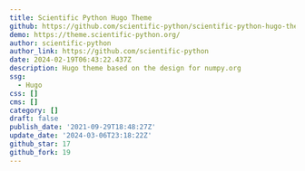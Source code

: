 ```yaml
---
title: Scientific Python Hugo Theme
github: https://github.com/scientific-python/scientific-python-hugo-theme
demo: https://theme.scientific-python.org/
author: scientific-python
author_link: https://github.com/scientific-python
date: 2024-02-19T06:43:22.437Z
description: Hugo theme based on the design for numpy.org
ssg:
  - Hugo
css: []
cms: []
category: []
draft: false
publish_date: '2021-09-29T18:48:27Z'
update_date: '2024-03-06T23:18:22Z'
github_star: 17
github_fork: 19
---
```

